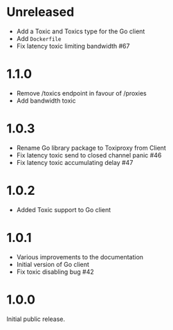 # Unreleased

* Add a Toxic and Toxics type for the Go client
* Add `Dockerfile`
* Fix latency toxic limiting bandwidth #67

# 1.1.0

* Remove /toxics endpoint in favour of /proxies
* Add bandwidth toxic

# 1.0.3

* Rename Go library package to Toxiproxy from Client
* Fix latency toxic send to closed channel panic #46
* Fix latency toxic accumulating delay #47

# 1.0.2

* Added Toxic support to Go client

# 1.0.1

* Various improvements to the documentation
* Initial version of Go client
* Fix toxic disabling bug #42

# 1.0.0

Initial public release.
